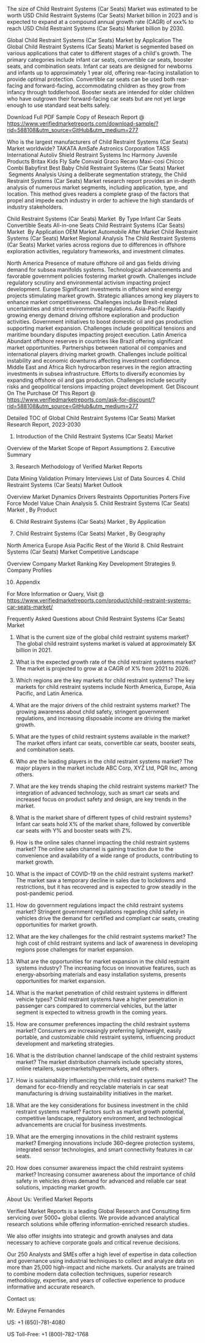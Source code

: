 The size of Child Restraint Systems (Car Seats) Market was estimated to be worth USD Child Restraint Systems (Car Seats) Market billion in 2023 and is expected to expand at a compound annual growth rate (CAGR) of xxx% to reach USD Child Restraint Systems (Car Seats) Market billion by 2030.

Global Child Restraint Systems (Car Seats) Market by Application
The Global Child Restraint Systems (Car Seats) Market is segmented based on various applications that cater to different stages of a child's growth. The primary categories include infant car seats, convertible car seats, booster seats, and combination seats. Infant car seats are designed for newborns and infants up to approximately 1 year old, offering rear-facing installation to provide optimal protection. Convertible car seats can be used both rear-facing and forward-facing, accommodating children as they grow from infancy through toddlerhood. Booster seats are intended for older children who have outgrown their forward-facing car seats but are not yet large enough to use standard seat belts safely.

Download Full PDF Sample Copy of Reseach Report @ https://www.verifiedmarketreports.com/download-sample/?rid=588108&utm_source=GitHub&utm_medium=277

Who is the largest manufacturers of Child Restraint Systems (Car Seats) Market worldwide?
TAKATA
AmSafe
Astronics Corporation
TASS International
Autoliv
Shield Restraint Systems
Inc
Harmony Juvenile Products
Britax
Kids Fly Safe
Convaid
Graco
Recaro
Maxi-cosi
Chicco
Combi
Babyfirst
Best Baby
Child Restraint Systems (Car Seats) Market  Segments Analysis
Using a deliberate segmentation strategy, the Child Restraint Systems (Car Seats) Market research report provides an in-depth analysis of numerous market segments, including application, type, and location. This method gives readers a complete grasp of the factors that propel and impede each industry in order to achieve the high standards of industry stakeholders.

Child Restraint Systems (Car Seats) Market  By Type
Infant Car Seats
Convertible Seats
All-in-one Seats
Child Restraint Systems (Car Seats) Market  By Application
OEM Market
Automobile After Market
Child Restraint Systems (Car Seats) Market Regional Analysis
The Child Restraint Systems (Car Seats) Market varies across regions due to differences in offshore exploration activities, regulatory frameworks, and investment climates.

North America
Presence of mature offshore oil and gas fields driving demand for subsea manifolds systems.
Technological advancements and favorable government policies fostering market growth.
Challenges include regulatory scrutiny and environmental activism impacting project development.
Europe
Significant investments in offshore wind energy projects stimulating market growth.
Strategic alliances among key players to enhance market competitiveness.
Challenges include Brexit-related uncertainties and strict environmental regulations.
Asia-Pacific
Rapidly growing energy demand driving offshore exploration and production activities.
Government initiatives to boost domestic oil and gas production supporting market expansion.
Challenges include geopolitical tensions and maritime boundary disputes impacting project execution.
Latin America
Abundant offshore reserves in countries like Brazil offering significant market opportunities.
Partnerships between national oil companies and international players driving market growth.
Challenges include political instability and economic downturns affecting investment confidence.
Middle East and Africa
Rich hydrocarbon reserves in the region attracting investments in subsea infrastructure.
Efforts to diversify economies by expanding offshore oil and gas production.
Challenges include security risks and geopolitical tensions impacting project development.
Get Discount On The Purchase Of This Report @ https://www.verifiedmarketreports.com/ask-for-discount/?rid=588108&utm_source=GitHub&utm_medium=277

Detailed TOC of Global Child Restraint Systems (Car Seats) Market Research Report, 2023-2030
1. Introduction of the Child Restraint Systems (Car Seats) Market

Overview of the Market
Scope of Report
Assumptions
2. Executive Summary

3. Research Methodology of Verified Market Reports

Data Mining
Validation
Primary Interviews
List of Data Sources
4. Child Restraint Systems (Car Seats) Market Outlook

Overview
Market Dynamics
Drivers
Restraints
Opportunities
Porters Five Force Model
Value Chain Analysis
5. Child Restraint Systems (Car Seats) Market , By Product

6. Child Restraint Systems (Car Seats) Market , By Application

7. Child Restraint Systems (Car Seats) Market , By Geography

North America
Europe
Asia Pacific
Rest of the World
8. Child Restraint Systems (Car Seats) Market Competitive Landscape

Overview
Company Market Ranking
Key Development Strategies
9. Company Profiles

10. Appendix

For More Information or Query, Visit @ https://www.verifiedmarketreports.com/product/child-restraint-systems-car-seats-market/

Frequently Asked Questions about Child Restraint Systems (Car Seats) Market
1. What is the current size of the global child restraint systems market?
The global child restraint systems market is valued at approximately $X billion in 2021.

2. What is the expected growth rate of the child restraint systems market?
The market is projected to grow at a CAGR of X% from 2021 to 2026.

3. Which regions are the key markets for child restraint systems?
The key markets for child restraint systems include North America, Europe, Asia Pacific, and Latin America.

4. What are the major drivers of the child restraint systems market?
The growing awareness about child safety, stringent government regulations, and increasing disposable income are driving the market growth.

5. What are the types of child restraint systems available in the market?
The market offers infant car seats, convertible car seats, booster seats, and combination seats.

6. Who are the leading players in the child restraint systems market?
The major players in the market include ABC Corp, XYZ Ltd, PQR Inc, among others.

7. What are the key trends shaping the child restraint systems market?
The integration of advanced technology, such as smart car seats and increased focus on product safety and design, are key trends in the market.

8. What is the market share of different types of child restraint systems?
Infant car seats hold X% of the market share, followed by convertible car seats with Y% and booster seats with Z%.

9. How is the online sales channel impacting the child restraint systems market?
The online sales channel is gaining traction due to the convenience and availability of a wide range of products, contributing to market growth.

10. What is the impact of COVID-19 on the child restraint systems market?
The market saw a temporary decline in sales due to lockdowns and restrictions, but it has recovered and is expected to grow steadily in the post-pandemic period.

11. How do government regulations impact the child restraint systems market?
Stringent government regulations regarding child safety in vehicles drive the demand for certified and compliant car seats, creating opportunities for market growth.

12. What are the key challenges for the child restraint systems market?
The high cost of child restraint systems and lack of awareness in developing regions pose challenges for market expansion.

13. What are the opportunities for market expansion in the child restraint systems industry?
The increasing focus on innovative features, such as energy-absorbing materials and easy installation systems, presents opportunities for market expansion.

14. What is the market penetration of child restraint systems in different vehicle types?
Child restraint systems have a higher penetration in passenger cars compared to commercial vehicles, but the latter segment is expected to witness growth in the coming years.

15. How are consumer preferences impacting the child restraint systems market?
Consumers are increasingly preferring lightweight, easily portable, and customizable child restraint systems, influencing product development and marketing strategies.

16. What is the distribution channel landscape of the child restraint systems market?
The market distribution channels include specialty stores, online retailers, supermarkets/hypermarkets, and others.

17. How is sustainability influencing the child restraint systems market?
The demand for eco-friendly and recyclable materials in car seat manufacturing is driving sustainability initiatives in the market.

18. What are the key considerations for business investment in the child restraint systems market?
Factors such as market growth potential, competitive landscape, regulatory environment, and technological advancements are crucial for business investments.

19. What are the emerging innovations in the child restraint systems market?
Emerging innovations include 360-degree protection systems, integrated sensor technologies, and smart connectivity features in car seats.

20. How does consumer awareness impact the child restraint systems market?
Increasing consumer awareness about the importance of child safety in vehicles drives demand for advanced and reliable car seat solutions, impacting market growth.

About Us: Verified Market Reports

Verified Market Reports is a leading Global Research and Consulting firm servicing over 5000+ global clients. We provide advanced analytical research solutions while offering information-enriched research studies.

We also offer insights into strategic and growth analyses and data necessary to achieve corporate goals and critical revenue decisions.

Our 250 Analysts and SMEs offer a high level of expertise in data collection and governance using industrial techniques to collect and analyze data on more than 25,000 high-impact and niche markets. Our analysts are trained to combine modern data collection techniques, superior research methodology, expertise, and years of collective experience to produce informative and accurate research.

Contact us:

Mr. Edwyne Fernandes

US: +1 (650)-781-4080

US Toll-Free: +1 (800)-782-1768
